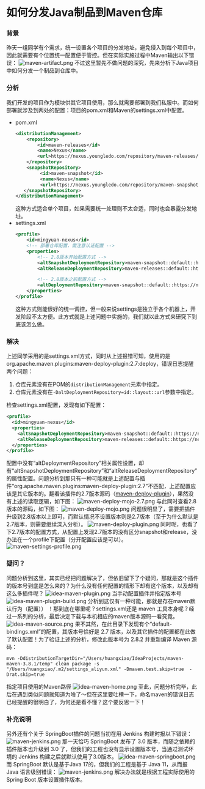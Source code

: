 # 如何分发Java制品到Maven仓库

### 背景
昨天一组同学有个需求，统一设置各个项目的分发地址，避免侵入到每个项目中，因此就需要有个位置统一配置便于管控。但在实际实施过程中Maven输出以下错误：
![maven-artifact.png](assets/maven-distribution-artifact/maven-artifact.png)
不过这里暂先不做问题的深究，先来分析下Java项目中如何分发一个制品到仓库中。

### 分析
我们开发的项目作为模块供其它项目使用，那么就需要部署到我们私服中。而如何部署就涉及到两处的配置：项目的pom.xml和Maven的settings.xml中配置。
- pom.xml
  ```xml
  <distributionManagement>
      <repository>
          <id>maven-releases</id>
          <name>Nexus</name>
          <url>https://nexus.youngledo.com/repository/maven-releases/</url>
      </repository>
      <snapshotRepository>
           <id>maven-snapshot</id>
           <name>Nexus</name>
           <url>https://nexus.youngledo.com/repository/maven-snapshots/</url>
     </snapshotRepository>
  </distributionManagement>
  ```
  这种方式适合单个项目，如果需要统一处理则不太合适，同时也会暴露分发地址。
- settings.xml
  ```xml
  <profile>
      <id>mingyuan-nexus</id>
      <!-- 部署仓库配置，需注意认证配置 -->
      <properties>
          <!-- 2.8版本开始配置方式 -->
          <altSnapshotDeploymentRepository>maven-snapshot::default::https://nexus.youngledo.com/repository/maven-snapshots</altSnapshotDeploymentRepository>
          <altReleaseDeploymentRepository>maven-releases::default::https://nexus.youngledo.com/repository/maven-releases</altReleaseDeploymentRepository>
  
          <!-- 2.8版本之前配置方式 -->
          <altDeploymentRepository>maven-snapshot::default::https://nexus.youngledo.com/repository/maven-snapshots</altDeploymentRepository>
      </properties>
  </profile>
  ```
  这种方式则能很好的统一调控，但一般来说settings是独立于各个机器上，开发阶段不太方便。此方式就是上述问题中实施的，我们就以此方式来研究下到底该怎么做。

### 解决
上述同学采用的是settings.xml方式，同时从上述报错可知，使用的是org.apache.maven.plugins:maven-deploy-plugin:2.7:deploy，错误日志提醒两个问题：
1. 仓库元素没有在POM的`distributionManagement`元素中指定。
2. 仓库元素没有在`-DaltDeploymentRepository=id::layout::url`参数中指定。

检查settings.xml配置，发现有如下配置：
```xml
<profile>
  <id>mingyuan-nexus</id>
  <properties>
    <altSnapshotDeploymentRepository>maven-snapshot::default::https://nexus.youngledo.com/repository/maven-snapshots</altSnapshotDeploymentRepository>
    <altReleaseDeploymentRepository>maven-releases::default::https://nexus.youngledo.com/repository/maven-releases</altReleaseDeploymentRepository>
  </properties>
</profile>
```
配置中没有“altDeploymentRepository”相关属性设置，却有“altSnapshotDeploymentRepository”和“altReleaseDeploymentRepository”的属性配置。问题分析到那只有一种可能就是上述配置与插件“org.apache.maven.plugins:maven-deploy-plugin:2.7”不匹配，上述配置应该是其它版本的。翻看该插件的2.7版本源码（[maven-deploy-plugin](https://github.com/apache/maven-deploy-plugin)），果然没有上述的读取逻辑，如下图：
![maven-deploy-mojo-2.7.png](assets/maven-distribution-artifact/maven-deploy-mojo-2.7.png)
与此同时查看2.8版本的源码，如下图：
![maven-deploy-mojo.png](assets/maven-distribution-artifact/maven-deploy-mojo.png)
问题很明显了，需要把插件升级到2.8版本以上即可，而默认情况不设置版本则是2.7版本（至于为什么默认是2.7版本，则需要继续深入分析）。
![maven-deploy-plugin.png](assets/maven-distribution-artifact/maven-deploy-plugin.png)
同时呢，也看了下2.7版本的配置方式，从配置上发现2.7版本的没有区分snapshot和release，没办法在一个profile下配置（分开配置应该是可以）。
![maven-settings-profile.png](assets/maven-distribution-artifact/maven-settings-profile.png)

### 疑问？
问题分析到这里，其实已经把问题解决了，但依旧留下了个疑问，那就是这个插件的版本号到底是怎么来的？为什么没有任何配置的情形下却有这个版本，以及却有这么多插件呢？
![idea-maven-plugin.png](assets/maven-distribution-artifact/idea-maven-plugin.png)
当手动配置插件并指定版本号
![idea-maven-plugin-build.png](assets/maven-distribution-artifact/idea-maven-plugin-build.png)
分析到这仅有一种可能，那就是存在maven默认行为（配置）） ！那到底在哪里呢？settings.xml还是 maven 工具本身呢？经过一系列的分析，最后决定下载与本机相应的maven版本源码一看究竟。
![idea-maven-source.png](assets/maven-distribution-artifact/idea-maven-source.png)
果不其然，在此目录下发现有个“default-bindings.xml”的配置，其版本号恰好是 2.7 版本，以及其它插件的配置都在此做了默认配置！为了验证上述的分析，修改此版本号为 2.8.2 并重新编译 Maven 源码：
```shell
mvn -DdistributionTargetDir="/Users/huangxiao/IdeaProjects/maven-maven-3.8.1/temp" clean package -s "/Users/huangxiao/.m2/settings_aliyun.xml" -Dmaven.test.skip=true  -Drat.skip=true
```
指定项目使用的Maven路径
![idea-maven-home.png](assets/maven-distribution-artifact/idea-maven-home.png)
至此，问题分析完毕，此后在遇到类似问题就知道为啥了～但在这里要吐槽一下，命名maven的错误日志已经提醒的很明白了，为何还是看不懂？这个要反思一下！

### 补充说明
另外还有个关于 SpringBoot插件的问题当初在用 Jenkins 构建时报以下错误：
![maven-jenkins.png](assets/maven-distribution-artifact/maven-jenkins.png)
那一天恰巧 SpringBoot 发布了 3.0 版本，而随之依赖的插件版本也升级到 3.0 了，但我们的工程也没有显示设置版本号，当通过测试环境的 Jenkins 构建之后就默认使用了3.0版本。
![idea-maven-springboot.png](assets/maven-distribution-artifact/idea-maven-springboot.png)
而 SpringBoot 默认是基于Java 17的，但我们的工程是基于 Java 11，从而报Java 语言级别错误：
![maven-jenkins.png](assets/maven-distribution-artifact/maven-jenkins.png)
解决办法就是根据工程实际使用的Spring Boot 版本设置插件版本。
